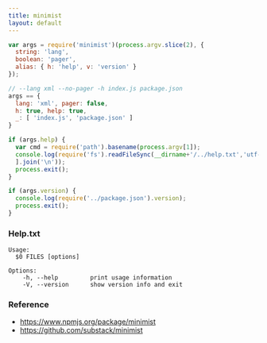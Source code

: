 ```yaml
---
title: minimist
layout: default
---
```


```js
var args = require('minimist')(process.argv.slice(2), {
  string: 'lang',
  boolean: 'pager',
  alias: { h: 'help', v: 'version' }
});

// --lang xml --no-pager -h index.js package.json
args == {
  lang: 'xml', pager: false,
  h: true, help: true,
  _: [ 'index.js', 'package.json' ]
}
```

```js
if (args.help) {
  var cmd = require('path').basename(process.argv[1]);
  console.log(require('fs').readFileSync(__dirname+'/../help.txt','utf-8').replace(/\$0/g, cmd));
  ].join('\n'));
  process.exit();
}

if (args.version) {
  console.log(require('../package.json').version);
  process.exit();
}
```

### Help.txt

```
Usage:
  $0 FILES [options]

Options:
    -h, --help         print usage information
    -V, --version      show version info and exit
```

### Reference

 * https://www.npmjs.org/package/minimist
 * https://github.com/substack/minimist
